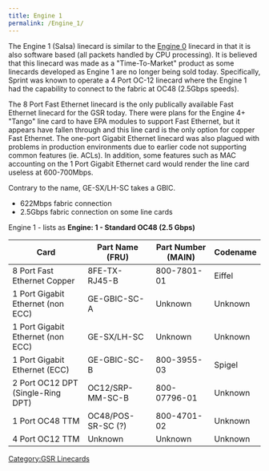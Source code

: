 ```yaml
---
title: Engine 1
permalink: /Engine_1/
---
```


The Engine 1 (Salsa) linecard is similar to the [Engine 0](/Engine_0 "wikilink") linecard in that it is also software based (all packets handled by CPU processing). It is believed that this linecard was made as a "Time-To-Market" product as some linecards developed as Engine 1 are no longer being sold today. Specifically, Sprint was known to operate a 4 Port OC-12 linecard where the Engine 1 had the capability to connect to the fabric at OC48 (2.5Gbps speeds).

The 8 Port Fast Ethernet linecard is the only publically available Fast Ethernet linecard for the GSR today. There were plans for the Engine 4+ "Tango" line card to have EPA modules to support Fast Ethernet, but it appears have fallen through and this line card is the only option for copper Fast Ethernet. The one-port Gigabit Ethernet linecard was also plagued with problems in production environments due to earlier code not supporting common features (ie. ACLs). In addition, some features such as MAC accounting on the 1 Port Gigabit Ethernet card would render the line card useless at 600-700Mbps.

Contrary to the name, GE-SX/LH-SC takes a GBIC.

-   622Mbps fabric connection
-   2.5Gbps fabric connection on some line cards

Engine 1 - lists as **Engine: 1 - Standard OC48 (2.5 Gbps)**

| Card                              | Part Name (FRU)    | Part Number (MAIN) | Codename |
|-----------------------------------|--------------------|--------------------|----------|
| 8 Port Fast Ethernet Copper       | 8FE-TX-RJ45-B      | 800-7801-01        | Eiffel   |
| 1 Port Gigabit Ethernet (non ECC) | GE-GBIC-SC-A       | Unknown            | Unknown  |
| 1 Port Gigabit Ethernet (non ECC) | GE-SX/LH-SC        | Unknown            | Unknown  |
| 1 Port Gigabit Ethernet (ECC)     | GE-GBIC-SC-B       | 800-3955-03        | Spigel   |
| 2 Port OC12 DPT (Single-Ring DPT) | OC12/SRP-MM-SC-B   | 800-07796-01       | Unknown  |
| 1 Port OC48 TTM                   | OC48/POS-SR-SC (?) | 800-4701-02        | Unknown  |
| 4 Port OC12 TTM                   | Unknown            | Unknown            | Unknown  |

[Category:GSR Linecards](/Category:GSR_Linecards "wikilink")